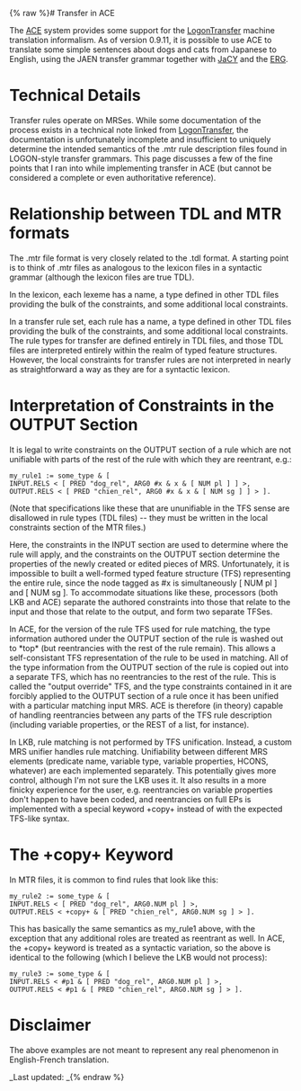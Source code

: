 {% raw %}# Transfer in ACE

The [ACE](../AceTop) system provides some support for the
[LogonTransfer](../LogonTransfer) machine translation informalism. As of
version 0.9.11, it is possible to use ACE to translate some simple
sentences about dogs and cats from Japanese to English, using the JAEN
transfer grammar together with [JaCY](https://blog.inductorsoftware.com/docsproto/grammars/JacyTop) and the [ERG](https://blog.inductorsoftware.com/docsproto/erg/ErgTop).

# Technical Details

Transfer rules operate on MRSes. While some documentation of the process
exists in a technical note linked from [LogonTransfer](../LogonTransfer),
the documentation is unfortunately incomplete and insufficient to
uniquely determine the intended semantics of the .mtr rule description
files found in LOGON-style transfer grammars. This page discusses a few
of the fine points that I ran into while implementing transfer in ACE
(but cannot be considered a complete or even authoritative reference).

# Relationship between TDL and MTR formats

The .mtr file format is very closely related to the .tdl format. A
starting point is to think of .mtr files as analogous to the lexicon
files in a syntactic grammar (although the lexicon files are true TDL).

In the lexicon, each lexeme has a name, a type defined in other TDL
files providing the bulk of the constraints, and some additional local
constraints.

In a transfer rule set, each rule has a name, a type defined in other
TDL files providing the bulk of the constraints, and some additional
local constraints. The rule types for transfer are defined entirely in
TDL files, and those TDL files are interpreted entirely within the realm
of typed feature structures. However, the local constraints for transfer
rules are not interpreted in nearly as straightforward a way as they are
for a syntactic lexicon.

# Interpretation of Constraints in the OUTPUT Section

It is legal to write constraints on the OUTPUT section of a rule which
are not unifiable with parts of the rest of the rule with which they are
reentrant, e.g.:

    my_rule1 := some_type & [
    INPUT.RELS < [ PRED "dog_rel", ARG0 #x & x & [ NUM pl ] ] >,
    OUTPUT.RELS < [ PRED "chien_rel", ARG0 #x & x & [ NUM sg ] ] > ].

(Note that specifications like these that are ununifiable in the TFS
sense are disallowed in rule types (TDL files) -- they must be written
in the local constraints section of the MTR files.)

Here, the constraints in the INPUT section are used to determine where
the rule will apply, and the constraints on the OUTPUT section determine
the properties of the newly created or edited pieces of MRS.
Unfortunately, it is impossible to built a well-formed typed feature
structure (TFS) representing the entire rule, since the node tagged as
\#x is simultaneously \[ NUM pl \] and \[ NUM sg \]. To accommodate
situations like these, processors (both LKB and ACE) separate the
authored constraints into those that relate to the input and those that
relate to the output, and form two separate TFSes.

In ACE, for the version of the rule TFS used for rule matching, the type
information authored under the OUTPUT section of the rule is washed out
to \*top\* (but reentrancies with the rest of the rule remain). This
allows a self-consistant TFS representation of the rule to be used in
matching. All of the type information from the OUTPUT section of the
rule is copied out into a separate TFS, which has no reentrancies to the
rest of the rule. This is called the "output override" TFS, and the type
constraints contained in it are forcibly applied to the OUTPUT section
of a rule once it has been unified with a particular matching input MRS.
ACE is therefore (in theory) capable of handling reentrancies between
any parts of the TFS rule description (including variable properties, or
the REST of a list, for instance).

In LKB, rule matching is not performed by TFS unification. Instead, a
custom MRS unifier handles rule matching. Unifiability between different
MRS elements (predicate name, variable type, variable properties, HCONS,
whatever) are each implemented separately. This potentially gives more
control, although I'm not sure the LKB uses it. It also results in a
more finicky experience for the user, e.g. reentrancies on variable
properties don't happen to have been coded, and reentrancies on full EPs
is implemented with a special keyword +copy+ instead of with the
expected TFS-like syntax.

# The +copy+ Keyword

In MTR files, it is common to find rules that look like this:

    my_rule2 := some_type & [
    INPUT.RELS < [ PRED "dog_rel", ARG0.NUM pl ] >,
    OUTPUT.RELS < +copy+ & [ PRED "chien_rel", ARG0.NUM sg ] > ].

This has basically the same semantics as my\_rule1 above, with the
exception that any additional roles are treated as reentrant as well. In
ACE, the +copy+ keyword is treated as a syntactic variation, so the
above is identical to the following (which I believe the LKB would not
process):

    my_rule3 := some_type & [
    INPUT.RELS < #p1 & [ PRED "dog_rel", ARG0.NUM pl ] >,
    OUTPUT.RELS < #p1 & [ PRED "chien_rel", ARG0.NUM sg ] > ].

# Disclaimer

The above examples are not meant to represent any real phenomenon in
English-French translation.

_Last updated: _{% endraw %}